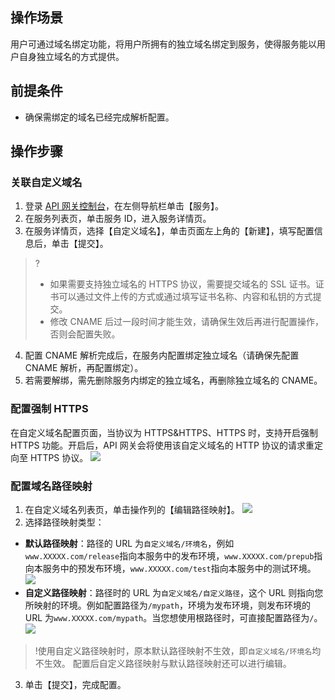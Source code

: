 ## 操作场景
用户可通过域名绑定功能，将用户所拥有的独立域名绑定到服务，使得服务能以用户自身独立域名的方式提供。

## 前提条件
- 确保需绑定的域名已经完成解析配置。

## 操作步骤

### 关联自定义域名
1. 登录 [API 网关控制台](https://console.cloud.tencent.com/apigateway/index?rid=1)，在左侧导航栏单击【服务】。
2. 在服务列表页，单击服务 ID，进入服务详情页。
3. 在服务详情页，选择【自定义域名】，单击页面左上角的【新建】，填写配置信息后，单击【提交】。
> ?
> - 如果需要支持独立域名的 HTTPS 协议，需要提交域名的 SSL 证书。证书可以通过文件上传的方式或通过填写证书名称、内容和私钥的方式提交。
> - 修改 CNAME 后过一段时间才能生效，请确保生效后再进行配置操作，否则会配置失败。
4. 配置 CNAME 解析完成后，在服务内配置绑定独立域名（请确保先配置 CNAME 解析，再配置绑定）。
5. 若需要解绑，需先删除服务内绑定的独立域名，再删除独立域名的 CNAME。

### 配置强制 HTTPS
在自定义域名配置页面，当协议为 HTTPS&HTTPS、HTTPS 时，支持开启强制 HTTPS 功能。开启后，API 网关会将使用该自定义域名的 HTTP 协议的请求重定向至 HTTPS 协议。
![](https://main.qcloudimg.com/raw/4c79eeee8bb533377f72657c3c8f3ce2.png)

### 配置域名路径映射
1. 在自定义域名列表页，单击操作列的【编辑路径映射】。
![](https://main.qcloudimg.com/raw/b2d30703c20b5c16132e1fda2f105ba1.png)
2. 选择路径映射类型：
 - **默认路径映射**：路径的 URL 为`自定义域名/环境名`，例如`www.XXXXX.com/release`指向本服务中的发布环境，`www.XXXXX.com/prepub`指向本服务中的预发布环境，`www.XXXXX.com/test`指向本服务中的测试环境。
 ![](https://main.qcloudimg.com/raw/993cdba7070375cc589b4ff7fe712c80.png)
 - **自定义路径映射**：路径时的 URL 为`自定义域名/自定义路径`，这个 URL 则指向您所映射的环境。例如配置路径为`/mypath`，环境为发布环境，则发布环境的 URL 为`www.XXXXX.com/mypath`。当您想使用根路径时，可直接配置路径为`/`。
 ![](https://main.qcloudimg.com/raw/ead3cde5c9fa0126a4f5af3c65869484.png)
 >!使用自定义路径映射时，原本默认路径映射不生效，即`自定义域名/环境名`均不生效。
配置后自定义路径映射与默认路径映射还可以进行编辑。
3. 单击【提交】，完成配置。
